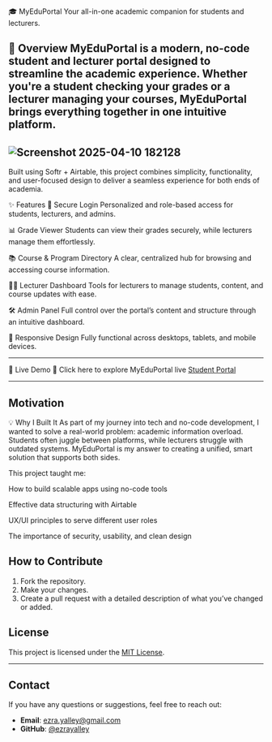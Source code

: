 🎓 MyEduPortal
Your all-in-one academic companion for students and lecturers.

🚀 Overview
MyEduPortal is a modern, no-code student and lecturer portal designed to streamline the academic experience. Whether you're a student checking your grades or a lecturer managing your courses, MyEduPortal brings everything together in one intuitive platform.
---
![Screenshot 2025-04-10 182128](https://github.com/user-attachments/assets/a902421a-00a0-4dd3-8e78-30cf022254eb)
---


Built using Softr + Airtable, this project combines simplicity, functionality, and user-focused design to deliver a seamless experience for both ends of academia.

✨ Features
🔐 Secure Login
Personalized and role-based access for students, lecturers, and admins.

📊 Grade Viewer
Students can view their grades securely, while lecturers manage them effortlessly.

📚 Course & Program Directory
A clear, centralized hub for browsing and accessing course information.

👨‍🏫 Lecturer Dashboard
Tools for lecturers to manage students, content, and course updates with ease.

🛠 Admin Panel
Full control over the portal’s content and structure through an intuitive dashboard.

📱 Responsive Design
Fully functional across desktops, tablets, and mobile devices.

---
🔗 Live Demo
🚀 Click here to explore MyEduPortal live
[Student Portal](https://eyalley.softr.app)

---

## Motivation
💡 Why I Built It
As part of my journey into tech and no-code development, I wanted to solve a real-world problem: academic information overload. Students often juggle between platforms, while lecturers struggle with outdated systems. MyEduPortal is my answer to creating a unified, smart solution that supports both sides.

This project taught me:

How to build scalable apps using no-code tools

Effective data structuring with Airtable

UX/UI principles to serve different user roles

The importance of security, usability, and clean design


## How to Contribute

1. Fork the repository.
2. Make your changes.
3. Create a pull request with a detailed description of what you’ve changed or added.



## License

This project is licensed under the [MIT License](LICENSE).

---

## Contact

If you have any questions or suggestions, feel free to reach out:

- **Email**: ezra.yalley@gmail.com
- **GitHub**: [@ezrayalley](https://github.com/ezrayalley)

